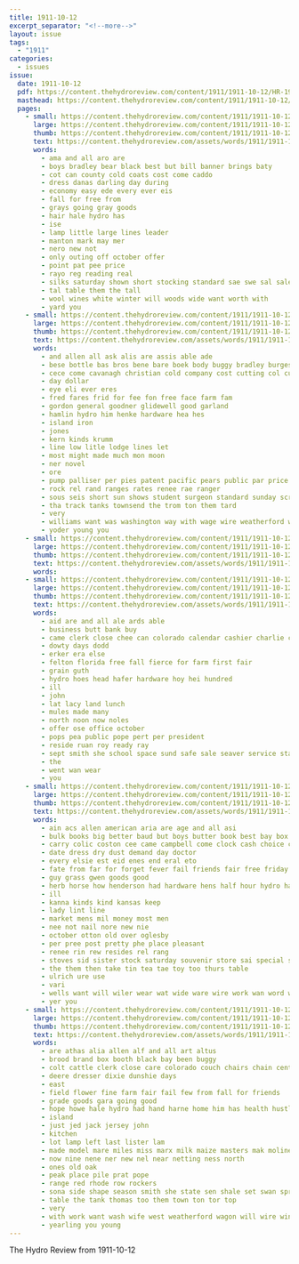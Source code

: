```yaml
---
title: 1911-10-12
excerpt_separator: "<!--more-->"
layout: issue
tags:
  - "1911"
categories:
  - issues
issue:
  date: 1911-10-12
  pdf: https://content.thehydroreview.com/content/1911/1911-10-12/HR-1911-10-12.pdf
  masthead: https://content.thehydroreview.com/content/1911/1911-10-12/masthead/HR-1911-10-12.jpg
  pages:
    - small: https://content.thehydroreview.com/content/1911/1911-10-12/small/HR-1911-10-12-01.jpg
      large: https://content.thehydroreview.com/content/1911/1911-10-12/large/HR-1911-10-12-01.jpg
      thumb: https://content.thehydroreview.com/content/1911/1911-10-12/thumbnails/HR-1911-10-12-01.jpg
      text: https://content.thehydroreview.com/assets/words/1911/1911-10-12/HR-1911-10-12-01.txt
      words:
        - ama and all aro are
        - boys bradley bear black best but bill banner brings baty
        - cot can county cold coats cost come caddo
        - dress danas darling day during
        - economy easy ede every ever eis
        - fall for free from
        - grays going gray goods
        - hair hale hydro has
        - ise
        - lamp little large lines leader
        - manton mark may mer
        - nero new not
        - only outing off october offer
        - point pat pee price
        - rayo reg reading real
        - silks saturday shown short stocking standard sae swe sal sale suits silk sales
        - tal table them the tall
        - wool wines white winter will woods wide want worth with
        - yard you
    - small: https://content.thehydroreview.com/content/1911/1911-10-12/small/HR-1911-10-12-02.jpg
      large: https://content.thehydroreview.com/content/1911/1911-10-12/large/HR-1911-10-12-02.jpg
      thumb: https://content.thehydroreview.com/content/1911/1911-10-12/thumbnails/HR-1911-10-12-02.jpg
      text: https://content.thehydroreview.com/assets/words/1911/1911-10-12/HR-1911-10-12-02.txt
      words:
        - and allen all ask alis are assis able ade
        - bese bottle bas bros bene bare boek body buggy bradley burgess
        - cece come cavanagh christian cold company cost cutting col current clyde
        - day dollar
        - eye eli ever eres
        - fred fares frid for fee fon free face farm fam
        - gordon general goodner glidewell good garland
        - hamlin hydro him henke hardware hea hes
        - island iron
        - jones
        - kern kinds krumm
        - line low litle lodge lines let
        - most might made much mon moon
        - ner novel
        - ore
        - pump palliser per pies patent pacific pears public par price
        - rock rel rand ranges rates renee rae ranger
        - sous seis short sun shows student surgeon standard sunday screws soon sam scott sweet straub stoves saber see sell snow
        - tha track tanks townsend the trom ton them tard
        - very
        - williams want was washington way with wage wire weatherford will
        - yoder young you
    - small: https://content.thehydroreview.com/content/1911/1911-10-12/small/HR-1911-10-12-03.jpg
      large: https://content.thehydroreview.com/content/1911/1911-10-12/large/HR-1911-10-12-03.jpg
      thumb: https://content.thehydroreview.com/content/1911/1911-10-12/thumbnails/HR-1911-10-12-03.jpg
      text: https://content.thehydroreview.com/assets/words/1911/1911-10-12/HR-1911-10-12-03.txt
      words:
    - small: https://content.thehydroreview.com/content/1911/1911-10-12/small/HR-1911-10-12-04.jpg
      large: https://content.thehydroreview.com/content/1911/1911-10-12/large/HR-1911-10-12-04.jpg
      thumb: https://content.thehydroreview.com/content/1911/1911-10-12/thumbnails/HR-1911-10-12-04.jpg
      text: https://content.thehydroreview.com/assets/words/1911/1911-10-12/HR-1911-10-12-04.txt
      words:
        - aid are and all ale ards able
        - business butt bank buy
        - came clerk close chee can colorado calendar cashier charlie con catt cure county cattle cabbage clay corde company call canyon cedor col
        - dowty days dodd
        - erker era else
        - felton florida free fall fierce for farm first fair
        - grain guth
        - hydro hoes head hafer hardware hoy hei hundred
        - ill
        - john
        - lat lacy land lunch
        - mules made many
        - north noon now noles
        - offer ose office october
        - pops pea public pope pert per president
        - reside ruan roy ready ray
        - sept smith she school space sund safe sale seaver service stand stoves seer see
        - the
        - went wan wear
        - you
    - small: https://content.thehydroreview.com/content/1911/1911-10-12/small/HR-1911-10-12-05.jpg
      large: https://content.thehydroreview.com/content/1911/1911-10-12/large/HR-1911-10-12-05.jpg
      thumb: https://content.thehydroreview.com/content/1911/1911-10-12/thumbnails/HR-1911-10-12-05.jpg
      text: https://content.thehydroreview.com/assets/words/1911/1911-10-12/HR-1911-10-12-05.txt
      words:
        - ain acs allen american aria are age and all asi
        - bulk books big better baud but boys butter book best bay box boe business
        - carry colic coston cee came campbell come clock cash choice collins city care chronic child
        - date dress dry dust demand day doctor
        - every elsie est eid enes end eral eto
        - fate from far for forget fever fail friends fair free friday fancy fall
        - guy grass gwen goods good
        - herb horse how henderson had hardware hens half hour hydro has hills
        - ill
        - kanna kinds kind kansas keep
        - lady lint line
        - market mens mil money most men
        - nee not nail nore new nie
        - october otton old over oglesby
        - per pree post pretty phe place pleasant
        - renee rin rew resides rel rang
        - stoves sid sister stock saturday souvenir store sai special sou six she staples see salts sas set sio shonk sunday southall sie supply springs sale
        - the them then take tin tea tae toy too thurs table
        - ulrich ure use
        - vari
        - wells want will wiler wear wat wide ware wire work wan word with well went watch
        - yer you
    - small: https://content.thehydroreview.com/content/1911/1911-10-12/small/HR-1911-10-12-06.jpg
      large: https://content.thehydroreview.com/content/1911/1911-10-12/large/HR-1911-10-12-06.jpg
      thumb: https://content.thehydroreview.com/content/1911/1911-10-12/thumbnails/HR-1911-10-12-06.jpg
      text: https://content.thehydroreview.com/assets/words/1911/1911-10-12/HR-1911-10-12-06.txt
      words:
        - are athas alia allen alf and all art altus
        - brood brand box booth black bay been buggy
        - colt cattle clerk close care colorado couch chairs chain center christian choice corn church col cen
        - deere dresser dixie dunshie days
        - east
        - field flower fine farm fair fail few from fall for friends
        - grade goods gara going good
        - hope howe hale hydro had hand harne home him has health hustler harness held hare horse hay harrow hart
        - island
        - just jed jack jersey john
        - kitchen
        - lot lamp left last lister lam
        - made model mare miles miss marx milk maize masters mak moline men may mary many
        - now nine nene ner new nel near netting ness north
        - ones old oak
        - peak place pile prat pope
        - range red rhode row rockers
        - sona side shape season smith she state sen shale set swan spring sell see styles seed sorrel shaw steer sheller sat suits safe shaffner shawnee style stove suit stern sack shoats steel stand south strange
        - table the tank thomas too them town ton tor top
        - very
        - with work want wash wife west weatherford wagon will wire window weight
        - yearling you young
---
```


The Hydro Review from 1911-10-12

<!--more-->

